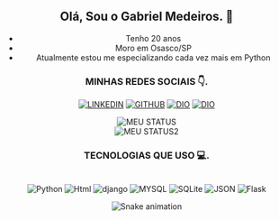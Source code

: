 <div align="center">


## Olá, Sou o Gabriel Medeiros. 👋
* Tenho 20 anos
* Moro em Osasco/SP
* Atualmente estou me especializando cada vez mais em Python
### MINHAS REDES SOCIAIS 👇.
[![LINKEDIN](https://img.shields.io/badge/LinkedIn-0077B5?style=for-the-badge&logo=linkedin&logoColor=white)](https://www.linkedin.com/in/gabriel-medeiros-096546238/)
[![GITHUB](https://img.shields.io/badge/GitHub-100000?style=for-the-badge&logo=github&logoColor=white)](https://github.com/medeiroos)
[![DIO](https://i.imgur.com/TpKeLO0.png)](https://web.dio.me/users/gsmedeiros07)
[![DIO](https://i.imgur.com/haAdHtc.png)](https://www.postman.com/medeiroos)

![MEU STATUS](https://github-readme-stats.vercel.app/api?username=medeiroos&theme=vision-friendly-dark)
<br>
![MEU STATUS2](https://github-readme-stats.vercel.app/api/top-langs/?username=medeiroos&theme=vision-friendly-dark)
<br>
### TECNOLOGIAS QUE USO 💻.
<div style="display: inline_block"><br/>
<img align = "center" alt= "Python" src= "https://img.shields.io/badge/Python-3776AB?style=for-the-badge&logo=python&logoColor=white" />
<img align = "center" alt= "Html" src= "https://img.shields.io/badge/HTML-239120?style=for-the-badge&logo=html5&logoColor=white" />
<img align = "center" alt= "django" src= "https://img.shields.io/badge/Django-092E20?style=for-the-badge&logo=django&logoColor=white" />
<img align = "center" alt= "MYSQL" src= "https://img.shields.io/badge/MySQL-00000F?style=for-the-badge&logo=mysql&logoColor=white" />
<img align = "center" alt= "SQLite" src= "https://img.shields.io/badge/SQLite-07405E?style=for-the-badge&logo=sqlite&logoColor=white" />
<img align = "center" alt= "JSON" src= "https://img.shields.io/badge/json%20web%20tokens-323330?style=for-the-badge&logo=json-web-tokens&logoColor=pink" />
<img align = "center" alt= "Flask" src= "https://img.shields.io/badge/Flask-000000?style=for-the-badge&logo=flask&logoColor=white" />
<br/>

  ![Snake animation](https://github.com/medeiroos/medeiroos/blob/output/github-contribution-grid-snake.svg)

  
</div>
